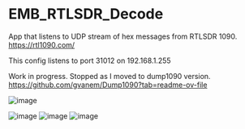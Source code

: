 # EMB_RTLSDR_Decode

App that listens to UDP stream of hex messages from RTLSDR 1090. https://rtl1090.com/

This config listens to port 31012 on 192.168.1.255

Work in progress. Stopped as I moved to dump1090 version.
https://github.com/gvanem/Dump1090?tab=readme-ov-file


![image](https://github.com/user-attachments/assets/45ab945c-8675-447e-a78f-47b01c05dd03)


![image](https://github.com/user-attachments/assets/7d27bc97-aad3-4057-ab7b-b87853dedc59)
![image](https://github.com/user-attachments/assets/c1ac33f4-b4ba-4528-96ac-8e87b2359824)
![image](https://github.com/user-attachments/assets/0896d690-762e-4c63-a520-dfc2a64b9723)






